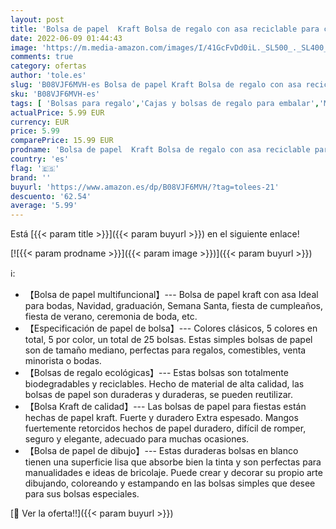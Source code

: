 ```yaml
---
layout: post
title: 'Bolsa de papel  Kraft Bolsa de regalo con asa reciclable para cumpleaños  bodas  Navidad  25 piezas '
date: 2022-06-09 01:44:43
image: 'https://m.media-amazon.com/images/I/41GcFvDd0iL._SL500_._SL400_.jpg'
comments: true
category: ofertas
author: 'tole.es'
slug: 'B08VJF6MVH-es Bolsa de papel Kraft Bolsa de regalo con asa reciclable...'
sku: 'B08VJF6MVH-es'
tags: [ 'Bolsas para regalo','Cajas y bolsas de regalo para embalar','Material de embalaje','Oficina y papelería','Sobres y suministros para el correo','navidad','🇪🇸', ]
actualPrice: 5.99 EUR
currency: EUR
price: 5.99
comparePrice: 15.99 EUR
prodname: 'Bolsa de papel  Kraft Bolsa de regalo con asa reciclable para cumpleaños  bodas  Navidad  25 piezas '
country: 'es'
flag: '🇪🇸'
brand: ''
buyurl: 'https://www.amazon.es/dp/B08VJF6MVH/?tag=tolees-21'
descuento: '62.54'
average: '5.99'
---
```


Está [{{< param title >}}]({{< param buyurl >}}) en el siguiente enlace!

[![{{< param prodname >}}]({{< param image >}})]({{< param buyurl >}})

ℹ️:

- 【Bolsa de papel multifuncional】--- Bolsa de papel kraft con asa Ideal para bodas, Navidad, graduación, Semana Santa, fiesta de cumpleaños, fiesta de verano, ceremonia de boda, etc.
- 【Especificación de papel de bolsa】--- Colores clásicos, 5 colores en total, 5 por color, un total de 25 bolsas. Estas simples bolsas de papel son de tamaño mediano, perfectas para regalos, comestibles, venta minorista o bodas.
- 【Bolsas de regalo ecológicas】--- Estas bolsas son totalmente biodegradables y reciclables. Hecho de material de alta calidad, las bolsas de papel son duraderas y duraderas, se pueden reutilizar.
- 【Bolsa Kraft de calidad】--- Las bolsas de papel para fiestas están hechas de papel kraft. Fuerte y duradero Extra espesado. Mangos fuertemente retorcidos hechos de papel duradero, difícil de romper, seguro y elegante, adecuado para muchas ocasiones.
- 【Bolsa de papel de dibujo】--- Estas duraderas bolsas en blanco tienen una superficie lisa que absorbe bien la tinta y son perfectas para manualidades e ideas de bricolaje. Puede crear y decorar su propio arte dibujando, coloreando y estampando en las bolsas simples que desee para sus bolsas especiales.

[🛒 Ver la oferta!!]({{< param buyurl >}})
